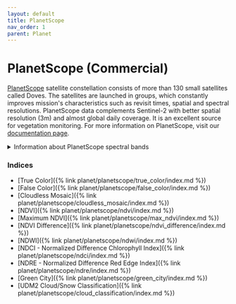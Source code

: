 ```yaml
---
layout: default
title: PlanetScope
nav_order: 1
parent: Planet
---
```


# PlanetScope (Commercial)

<a href="https://www.planet.com/products/monitoring/">PlanetScope</a> satellite constellation consists of more than 130 small satellites called Doves. The satellites are launched in groups, which constantly improves mission's characteristics such as revisit times, spatial and spectral resolutions. PlanetScope data complements Sentinel-2 with better spatial resolution (3m) and almost global daily coverage. It is an excellent source for vegetation monitoring. For more information on PlanetScope, visit our <a href="https://docs.sentinel-hub.com/api/latest/#/data/PlanetScope">documentation page</a>.

<details markdown="block">
<summary>Information about PlanetScope spectral bands</summary>

The spectral bands of PlanetScope data are the following if you order a 4-band <a href = "https://docs.sentinel-hub.com/api/latest/data/planet/planet-scope/#productbundle-parameter">product bundle</a>:

- *blue - Blue, resolution 3m*
 
- *green - Green, resolution 3m*
 
- *red - Red, resolution 3m*
 
- *nir - Near Infrared, resolution 3m*

The spectral bands of PlanetScope data are the following if you order a 8-band product bundle:

- *coastal_blue - Coastal Blue, resolution 3m*
 
- *blue - Blue, resolution 3m*
 
- *green_i - Green I, resolution 3m* 
 
- *green - Green, resolution 3m*
 
- *yellow - Yellow, resolution 3m*
 
- *red - Red, resolution 3m*
 
- *rededge - Red Edge, resolution 3m*
 
- *nir - Near-infrared, resolution 3m*

</details>

### Indices

 - [True Color]({% link planet/planetscope/true_color/index.md %})
 - [False Color]({% link planet/planetscope/false_color/index.md %})
 - [Cloudless Mosaic]({% link planet/planetscope/cloudless_mosaic/index.md %})
 - [NDVI]({% link planet/planetscope/ndvi/index.md %})
 - [Maximum NDVI]({% link planet/planetscope/max_ndvi/index.md %})
 - [NDVI Difference]({% link planet/planetscope/ndvi_difference/index.md %})
 - [NDWI]({% link planet/planetscope/ndwi/index.md %})
 - [NDCI - Normalized Difference Chlorophyll Index]({% link planet/planetscope/ndci/index.md %})
 - [NDRE - Normalized Difference Red Edge Index]({% link planet/planetscope/ndre/index.md %})
 - [Green City]({% link planet/planetscope/green_city/index.md %})
 - [UDM2 Cloud/Snow Classification]({% link planet/planetscope/cloud_classification/index.md %})
